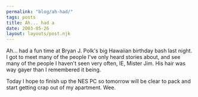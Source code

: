```yaml
---
permalink: "blog/ah-had/"
tags: posts
title: Ah... had a
date: 2003-05-26
layout: layouts/post.njk
---
```


Ah... had a fun time at Bryan J. Polk's big Hawaiian birthday bash last night. I got to meet many of the people I've only heard stories about, and see many of the people I haven't seen very often, IE, Mister Jim. His hair was way gayer than I remembered it being.

Today I hope to finish up the NES PC so tomorrow will be clear to pack and start getting crap out of my apartment. Wee.